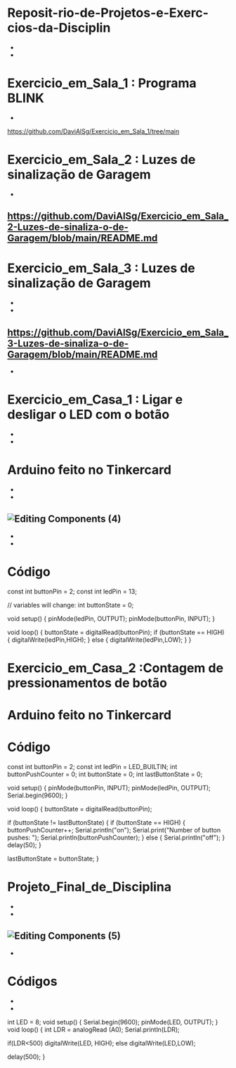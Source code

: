 # Reposit-rio-de-Projetos-e-Exerc-cios-da-Disciplin
-
-
# Exercicio_em_Sala_1 : Programa BLINK
-
https://github.com/DaviAlSg/Exercicio_em_Sala_1/tree/main

# Exercicio_em_Sala_2 : Luzes de sinalização de Garagem
-
https://github.com/DaviAlSg/Exercicio_em_Sala_2-Luzes-de-sinaliza-o-de-Garagem/blob/main/README.md
-
# Exercicio_em_Sala_3 : Luzes de sinalização de Garagem
-
-
https://github.com/DaviAlSg/Exercicio_em_Sala_3-Luzes-de-sinaliza-o-de-Garagem/blob/main/README.md
-
-
# Exercicio_em_Casa_1 : Ligar e desligar o LED com o botão
-
-
# Arduino feito no Tinkercard 
-
-
![Editing Components (4)](https://github.com/user-attachments/assets/7684322d-1ef4-4af9-8665-ef2c84c41e1c)
-
-
-
# Código
const int buttonPin = 2;
const int ledPin = 13;


// variables will change:
int buttonState = 0;


void setup() {
  pinMode(ledPin, OUTPUT);
  pinMode(buttonPin, INPUT);
}


void loop() {
  buttonState = digitalRead(buttonPin);
  if (buttonState == HIGH) {
    digitalWrite(ledPin,HIGH);
  } else {
    digitalWrite(ledPin,LOW);
  }
}

# Exercicio_em_Casa_2 :Contagem de pressionamentos de botão

# Arduino feito no Tinkercard




# Código
const int buttonPin = 2;
const int ledPin = LED_BUILTIN;
int buttonPushCounter = 0;
int buttonState = 0;
int lastButtonState = 0;

void setup() {
  pinMode(buttonPin, INPUT);
  pinMode(ledPin, OUTPUT);
  Serial.begin(9600);
}

void loop() {
  buttonState = digitalRead(buttonPin);

  if (buttonState != lastButtonState) {
    if (buttonState == HIGH) {
      buttonPushCounter++;
      Serial.println("on");
      Serial.print("Number of button pushes: ");
      Serial.println(buttonPushCounter);
    } else {
      Serial.println("off");
    }
    delay(50);
  }

  lastButtonState = buttonState;
}

# Projeto_Final_de_Disciplina
-
-
![Editing Components (5)](https://github.com/user-attachments/assets/d251a4d8-96d5-4a81-b2b7-9fc3378847a8)
-
-
# Códigos
-
-

int LED = 8;
void setup() {
  Serial.begin(9600);
  pinMode(LED, OUTPUT);
}
void loop() {
  int LDR = analogRead (A0);
  Serial.println(LDR);

  if(LDR<500)
   digitalWrite(LED, HIGH);
   else
     digitalWrite(LED,LOW);

   delay(500);
}

